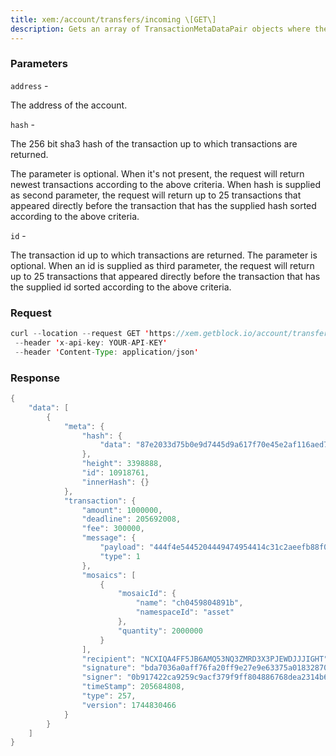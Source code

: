 ```yaml
---
title: xem:/account/transfers/incoming \[GET\]
description: Gets an array of TransactionMetaDataPair objects where the recipient hasthe address given as parameter to the request. A maximum of 25transaction meta data pairs is returned. The returned transaction metadata pairs are sorted in descending order in which they were written tothe database. If less than 25 transactions fulfill the requirements,only those transactions are returned.
---
```


### Parameters


`address` -

The address of the account.

`hash` -

The 256 bit sha3 hash of the transaction up to which transactions are
returned.

The parameter is optional. When it's not present, the request will
return newest transactions according to the above criteria. When hash is
supplied as second parameter, the request will return up to 25
transactions that appeared directly before the transaction that has the
supplied hash sorted according to the above criteria.

`id` -

The transaction id up to which transactions are returned. The parameter
is optional. When an id is supplied as third parameter, the request will
return up to 25 transactions that appeared directly before the
transaction that has the supplied id sorted according to the above
criteria.

### Request

``` java
curl --location --request GET 'https://xem.getblock.io/account/transfers/incoming?address=NCXIQA4FF5JB6AMQ53NQ3ZMRD3X3PJEWDJJJIGHT&id=10919973'
 --header 'x-api-key: YOUR-API-KEY' 
 --header 'Content-Type: application/json'
```

###  Response

``` java
{
    "data": [
        {
            "meta": {
                "hash": {
                    "data": "87e2033d75b0e9d7445d9a617f70e45e2af116aed7c6895d586822316811e318"
                },
                "height": 3398888,
                "id": 10918761,
                "innerHash": {}
            },
            "transaction": {
                "amount": 1000000,
                "deadline": 205692008,
                "fee": 300000,
                "message": {
                    "payload": "444f4e5445204449474954414c31c2aeefb88f0a68747470733a2f2f6d6f62696c652e747769747465722e636f6d2f6469676974616c31720a68747470733a2f2f7777772e62657867726f75702e696e666f0a68747470733a2f2f6d6f62696c652e6265782e676c6f62616c0a68747470733a2f2f646578782e676c6f62616c0a68747470733a2f2f6962696e2e676c6f62616c0a",
                    "type": 1
                },
                "mosaics": [
                    {
                        "mosaicId": {
                            "name": "ch0459804891b",
                            "namespaceId": "asset"
                        },
                        "quantity": 2000000
                    }
                ],
                "recipient": "NCXIQA4FF5JB6AMQ53NQ3ZMRD3X3PJEWDJJJIGHT",
                "signature": "bda7036a0aff76fa20ff9e27e9e63375a018328703c6294ac869ffb3a597526c9509cf92057e0893e9c1b0de656ecc19832913f115b5679f69e14ead23fe5c0c",
                "signer": "0b917422ca9259c9acf379f9ff804886768dea2314b670b64732cb73a72576ca",
                "timeStamp": 205684808,
                "type": 257,
                "version": 1744830466
            }
        }
    ]
}
```

